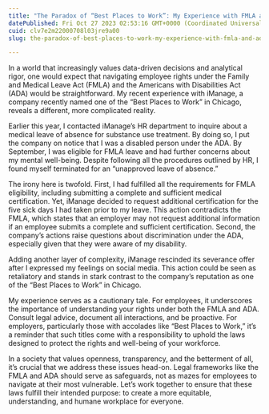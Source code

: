 ```yaml
---
title: "The Paradox of “Best Places to Work”: My Experience with FMLA and ADA at iManage"
datePublished: Fri Oct 27 2023 02:53:16 GMT+0000 (Coordinated Universal Time)
cuid: clv7e2m22000708l03jre9a00
slug: the-paradox-of-best-places-to-work-my-experience-with-fmla-and-ada-at-imanage-01a320bf7328

---
```


In a world that increasingly values data-driven decisions and analytical rigor, one would expect that navigating employee rights under the Family and Medical Leave Act (FMLA) and the Americans with Disabilities Act (ADA) would be straightforward. My recent experience with iManage, a company recently named one of the “Best Places to Work” in Chicago, reveals a different, more complicated reality.

Earlier this year, I contacted iManage’s HR department to inquire about a medical leave of absence for substance use treatment. By doing so, I put the company on notice that I was a disabled person under the ADA. By September, I was eligible for FMLA leave and had further concerns about my mental well-being. Despite following all the procedures outlined by HR, I found myself terminated for an “unapproved leave of absence.”

The irony here is twofold. First, I had fulfilled all the requirements for FMLA eligibility, including submitting a complete and sufficient medical certification. Yet, iManage decided to request additional certification for the five sick days I had taken prior to my leave. This action contradicts the FMLA, which states that an employer may not request additional information if an employee submits a complete and sufficient certification. Second, the company’s actions raise questions about discrimination under the ADA, especially given that they were aware of my disability.

Adding another layer of complexity, iManage rescinded its severance offer after I expressed my feelings on social media. This action could be seen as retaliatory and stands in stark contrast to the company’s reputation as one of the “Best Places to Work” in Chicago.

My experience serves as a cautionary tale. For employees, it underscores the importance of understanding your rights under both the FMLA and ADA. Consult legal advice, document all interactions, and be proactive. For employers, particularly those with accolades like “Best Places to Work,” it’s a reminder that such titles come with a responsibility to uphold the laws designed to protect the rights and well-being of your workforce.

In a society that values openness, transparency, and the betterment of all, it’s crucial that we address these issues head-on. Legal frameworks like the FMLA and ADA should serve as safeguards, not as mazes for employees to navigate at their most vulnerable. Let’s work together to ensure that these laws fulfill their intended purpose: to create a more equitable, understanding, and humane workplace for everyone.